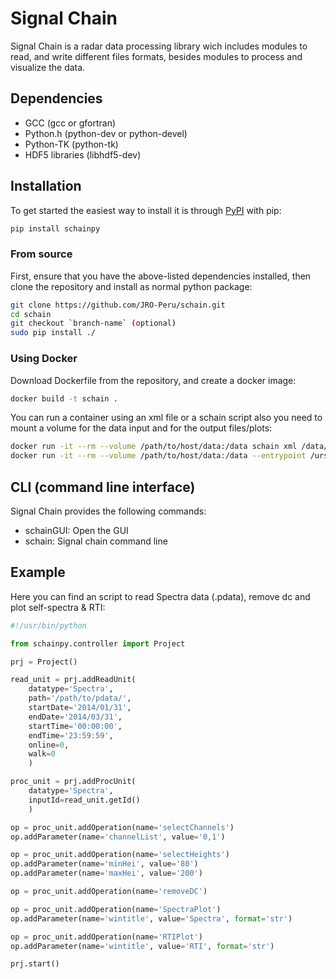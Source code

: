 # Signal Chain

Signal Chain is a radar data processing library wich includes modules to read,
and write different files formats, besides modules to process and visualize the
data.

## Dependencies

- GCC (gcc or gfortran)
- Python.h (python-dev or python-devel)
- Python-TK (python-tk)
- HDF5 libraries (libhdf5-dev)

## Installation

To get started the easiest way to install it is through [PyPI](https://pypi.org/project/schainpy/) with pip:

```bash
pip install schainpy
```

### From source

First, ensure that you have the above-listed dependencies installed, then clone
the repository and install as normal python package:

```bash
git clone https://github.com/JRO-Peru/schain.git
cd schain
git checkout `branch-name` (optional)
sudo pip install ./
```

### Using Docker

Download Dockerfile from the repository, and create a docker image:

```bash
docker build -t schain .
```

You can run a container using an xml file or a schain script also you need to
mount a volume for the data input and for the output files/plots:

```bash
docker run -it --rm --volume /path/to/host/data:/data schain xml /data/test.xml
docker run -it --rm --volume /path/to/host/data:/data --entrypoint /urs/local/bin/python schain /data/test.py
```

## CLI (command line interface)

Signal Chain provides the following commands:

- schainGUI: Open the GUI
- schain: Signal chain command line

## Example

Here you can find an script to read Spectra data (.pdata), remove dc and plot
self-spectra & RTI:

```python
#!/usr/bin/python

from schainpy.controller import Project

prj = Project()

read_unit = prj.addReadUnit(
    datatype='Spectra',
    path='/path/to/pdata/',
    startDate='2014/01/31',
    endDate='2014/03/31',
    startTime='00:00:00',
    endTime='23:59:59',
    online=0,
    walk=0
    )

proc_unit = prj.addProcUnit(
    datatype='Spectra',
    inputId=read_unit.getId()
    )

op = proc_unit.addOperation(name='selectChannels')
op.addParameter(name='channelList', value='0,1')

op = proc_unit.addOperation(name='selectHeights')
op.addParameter(name='minHei', value='80')
op.addParameter(name='maxHei', value='200')

op = proc_unit.addOperation(name='removeDC')

op = proc_unit.addOperation(name='SpectraPlot')
op.addParameter(name='wintitle', value='Spectra', format='str')

op = proc_unit.addOperation(name='RTIPlot')
op.addParameter(name='wintitle', value='RTI', format='str')

prj.start()

```
